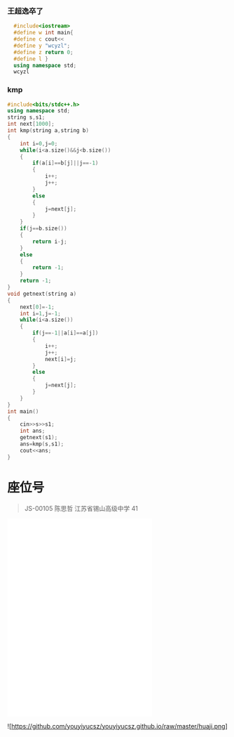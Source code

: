 ### 王超逸卒了
```cpp
  #include<iostream>
  #define w int main{
  #define c cout<<
  #define y "wcyzl";
  #define z return 0;
  #define l }
  using namespace std;
  wcyzl
```
### kmp
```cpp
#include<bits/stdc++.h>
using namespace std;
string s,s1;
int next[1000];
int kmp(string a,string b)
{
	int i=0,j=0;
	while(i<a.size()&&j<b.size())
	{
		if(a[i]==b[j]||j==-1)
		{
			i++;
			j++;
		}
		else
		{
			j=next[j];
		}
	}
	if(j==b.size())
	{
		return i-j;
	}
	else
	{
		return -1;
	}
	return -1;
}
void getnext(string a)
{
	next[0]=-1;
	int i=1,j=-1;
	while(i<a.size())
	{
		if(j==-1||a[i]==a[j])
		{
			i++;
			j++;
			next[i]=j;
		}
		else
		{
			j=next[j];
		}
	}
}
int main()
{
	cin>>s>>s1;
	int ans;
	getnext(s1);
	ans=kmp(s,s1);
	cout<<ans;
}
```
# 座位号
> JS-00105	陈思哲	江苏省锡山高级中学	41

<iframe frameborder="no" border="0" marginwidth="0" marginheight="0" width=330 height=450 src="//music.163.com/outchain/player?type=0&id=2608900869&auto=1&height=430"></iframe>

![https://github.com/youyiyucsz/youyiyucsz.github.io/raw/master/huaji.png]
